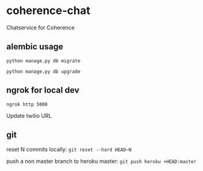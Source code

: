 # coherence-chat
Chatservice for Coherence

## alembic usage
`python manage.py db migrate`

`python manage.py db upgrade`

## ngrok for local dev
`ngrok http 5000`

Update twilio URL

## git
reset N commits locally: `git reset --hard HEAD~N`

push a non master branch to heroku master: `git push heroku +HEAD:master`
